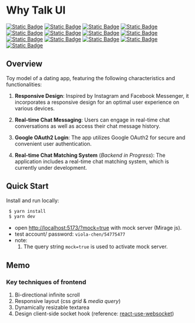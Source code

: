 # Why Talk UI
[![Static Badge](https://img.shields.io/badge/React-18.2.0-blue)](https://react.dev/)
[![Static Badge](https://img.shields.io/badge/react--router--dom-6.15.0-blue)](https://reactrouter.com/en/main)
[![Static Badge](https://img.shields.io/badge/socket.io--client-4.7.2-blue)](https://socket.io/docs/v4/client-api/)
[![Static Badge](https://img.shields.io/badge/react--hook--form-7.45.0-blue)](https://www.react-hook-form.com/)
[![Static Badge](https://img.shields.io/badge/react--virtuoso-4.5.0-blue)](https://virtuoso.dev/)
[![Static Badge](https://img.shields.io/badge/%40react--oauth%2Fgoogle-0.11.1-blue)](https://github.com/MomenSherif/react-oauth)
[![Static Badge](https://img.shields.io/badge/dayjs-1.11.9-blue)](https://day.js.org/)
[![Static Badge](https://img.shields.io/badge/miragejs-0.1.47-orange)](https://miragejs.com/tutorial/intro/)
[![Static Badge](https://img.shields.io/badge/%40faker--js%2Ffaker-8.0.2-orange)](https://github.com/faker-js/faker#readme)
[![Static Badge](https://img.shields.io/badge/prettier-3.0.0-pink)](https://prettier.io/)
[![Static Badge](https://img.shields.io/badge/eslint-8.38.0-pink)](https://eslint.org/)
[![Static Badge](https://img.shields.io/badge/sass-1.61.1-brightgreen)](https://sass-lang.com/guide/)
[![Static Badge](https://img.shields.io/badge/styled--components-6.0.5-brightgreen)](https://styled-components.com/)

## Overview
Toy model of a dating app, featuring the following characteristics and functionalities:
  1. __Responsive Design__: Inspired by Instagram and Facebook Messenger, it incorporates a responsive design for an optimal user experience on various devices.

  2. __Real-time Chat Messaging__: Users can engage in real-time chat conversations as well as access their chat message history.

  3. __Google OAuth2 Login__: The app utilizes Google OAuth2 for secure and convenient user authentication.

  4. __Real-time Chat Matching System__ (_Backend in Progress_): The application includes a real-time chat matching system, which is currently under development.

## Quick Start
Install and run locally:

```zsh
 $ yarn install
 $ yarn dev
```

- open [http://localhost:5173/?mock=true](http://localhost:5173/task-list?mock=true) with mock server (Mirage js).
- test account/ password: `viola-chen/54775477`
- note:
    1. The query string `mock=true` is used to activate mock server.

## Memo
### Key techniques of frontend
1. Bi-directional infinite scroll
2. Responsive layout (css _grid_ & _media query_)
3. Dynamically resizable textarea 
4. Design client-side socket hook (reference: [react-use-websocket](https://github.com/robtaussig/react-use-websocket))